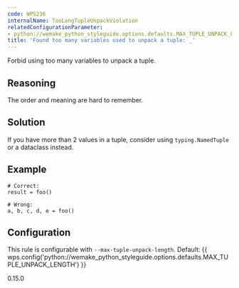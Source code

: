 ```yaml
---
code: WPS236
internalName: TooLongTupleUnpackViolation
relatedConfigurationParameter:
- python://wemake_python_styleguide.options.defaults.MAX_TUPLE_UNPACK_LENGTH
title: 'Found too many variables used to unpack a tuple: _'
---
```


Forbid using too many variables to unpack a tuple.

## Reasoning
The order and meaning are hard to remember.

## Solution
If you have more than 2 values in a tuple, consider using
`typing.NamedTuple` or a dataclass instead.

## Example

    # Correct:
    result = foo()
    
    # Wrong:
    a, b, c, d, e = foo()

## Configuration
This rule is configurable with `--max-tuple-unpack-length`. Default:
{{ wps.config('python://wemake_python_styleguide.options.defaults.MAX_TUPLE_UNPACK_LENGTH') }}

<div class="versionadded">

0.15.0

</div>